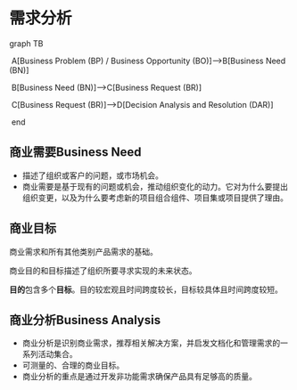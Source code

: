 # 需求分析

graph TB

​	A[Business Problem (BP) / Business Opportunity (BO)]-->B[Business Need (BN)]

​	B[Business Need (BN)]-->C[Business Request (BR)]

​	C[Business Request (BR)]-->D[Decision Analysis and Resolution (DAR)]

​	end



## 商业需要Business Need

* 描述了组织或客户的问题，或市场机会。
* 商业需要是基于现有的问题或机会，推动组织变化的动力。它对为什么要提出组织变更，以及为什么要考虑新的项目组合组件、项目集或项目提供了理由。

## 商业目标

商业需求和所有其他类别产品需求的基础。

商业目的和目标描述了组织所要寻求实现的未来状态。

**目的**包含多个**目标**。目的较宏观且时间跨度较长，目标较具体且时间跨度较短。

## 商业分析Business Analysis

* 商业分析是识别商业需求，推荐相关解决方案，并启发文档化和管理需求的一系列活动集合。
* 可测量的、合理的商业目标。
* 商业分析的重点是通过开发非功能需求确保产品具有足够高的质量。